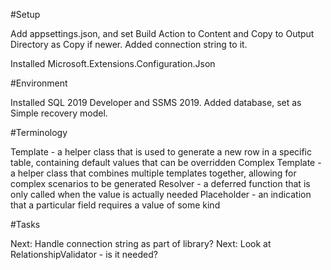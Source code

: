 ﻿#Setup

Add appsettings.json, and set Build Action to Content and Copy to Output Directory as Copy if newer.  Added connection string to it.

Installed Microsoft.Extensions.Configuration.Json

#Environment

Installed SQL 2019 Developer and SSMS 2019.  Added database, set as Simple recovery model.

#Terminology

Template - a helper class that is used to generate a new row in a specific table, containing default values that can be overridden
Complex Template - a helper class that combines multiple templates together, allowing for complex scenarios to be generated
Resolver - a deferred function that is only called when the value is actually needed
Placeholder - an indication that a particular field requires a value of some kind

#Tasks

Next: Handle connection string as part of library?
Next: Look at RelationshipValidator - is it needed?

